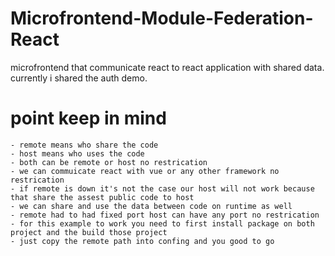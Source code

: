 # Microfrontend-Module-Federation-React
microfrontend that communicate react to react application with shared data. currently i shared the auth demo. 

# point keep in mind
```
- remote means who share the code
- host means who uses the code
- both can be remote or host no restrication 
- we can commuicate react with vue or any other framework no restrication 
- if remote is down it's not the case our host will not work because that share the assest public code to host
- we can share and use the data between code on runtime as well
- remote had to had fixed port host can have any port no restrication 
- for this example to work you need to first install package on both project and the build those project
- just copy the remote path into confing and you good to go
```
